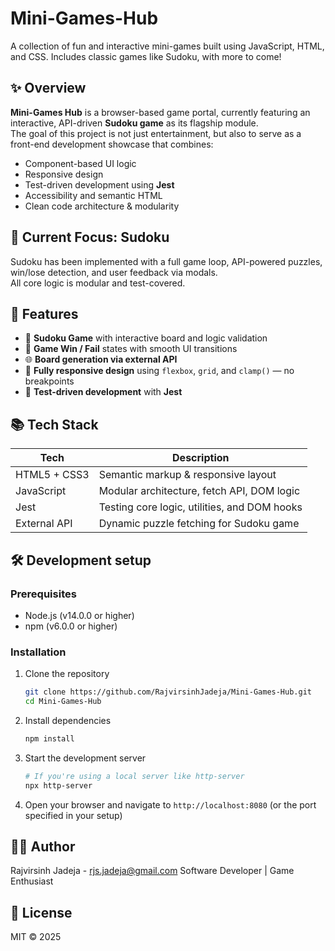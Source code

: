# Mini-Games-Hub

A collection of fun and interactive mini-games built using JavaScript, HTML, and CSS. Includes classic games like Sudoku, with more to come!

## ✨ Overview

**Mini-Games Hub** is a browser-based game portal, currently featuring an interactive, API-driven **Sudoku game** as its flagship module.  
The goal of this project is not just entertainment, but also to serve as a front-end development showcase that combines:

- Component-based UI logic
- Responsive design
- Test-driven development using **Jest**
- Accessibility and semantic HTML
- Clean code architecture & modularity

## 🎯 Current Focus: Sudoku

Sudoku has been implemented with a full game loop, API-powered puzzles, win/lose detection, and user feedback via modals.  
All core logic is modular and test-covered.

## 🚀 Features

- 🎲 **Sudoku Game** with interactive board and logic validation
- 🧠 **Game Win / Fail** states with smooth UI transitions
- 🌐 **Board generation via external API**
- 📱 **Fully responsive design** using `flexbox`, `grid`, and `clamp()` — no breakpoints
- 🧪 **Test-driven development** with **Jest**

## 📚 Tech Stack

| Tech            | Description                                 |
|-----------------|---------------------------------------------|
| HTML5 + CSS3    | Semantic markup & responsive layout         |
| JavaScript| Modular architecture, fetch API, DOM logic  |
| Jest            | Testing core logic, utilities, and DOM hooks|
| External API    | Dynamic puzzle fetching for Sudoku game     |

## 🛠 Development setup
### Prerequisites
- Node.js (v14.0.0 or higher)
- npm (v6.0.0 or higher)

### Installation
1. Clone the repository
   ```bash
   git clone https://github.com/RajvirsinhJadeja/Mini-Games-Hub.git
   cd Mini-Games-Hub
   ```

2. Install dependencies
   ```bash
   npm install
   ```

3. Start the development server
   ```bash
   # If you're using a local server like http-server
   npx http-server
   ```

4. Open your browser and navigate to `http://localhost:8080` (or the port specified in your setup)

## 🧑‍💻 Author

Rajvirsinh Jadeja - rjs.jadeja@gmail.com
Software Developer | Game Enthusiast

## 📜 License

MIT © 2025
